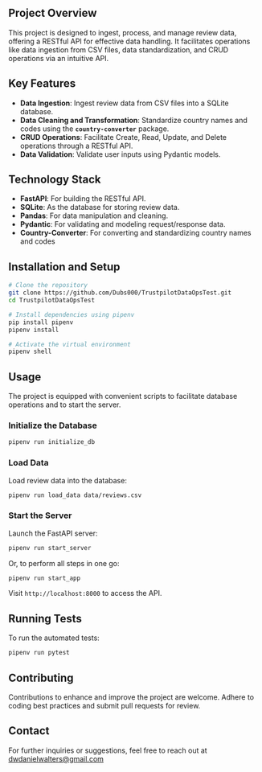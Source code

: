 ## Project Overview

This project is designed to ingest, process, and manage review data, offering a RESTful API for effective data handling. It facilitates operations like data ingestion from CSV files, data standardization, and CRUD operations via an intuitive API.

## **Key Features**

- **Data Ingestion**: Ingest review data from CSV files into a SQLite database.
- **Data Cleaning and Transformation**: Standardize country names and codes using the **`country-converter`** package.
- **CRUD Operations**: Facilitate Create, Read, Update, and Delete operations through a RESTful API.
- **Data Validation**: Validate user inputs using Pydantic models.

## **Technology Stack**

- **FastAPI**: For building the RESTful API.
- **SQLite**: As the database for storing review data.
- **Pandas**: For data manipulation and cleaning.
- **Pydantic**: For validating and modeling request/response data.
- **Country-Converter**: For converting and standardizing country names and codes

## Installation and Setup

```bash
# Clone the repository
git clone https://github.com/Dubs000/TrustpilotDataOpsTest.git
cd TrustpilotDataOpsTest

# Install dependencies using pipenv
pip install pipenv
pipenv install

# Activate the virtual environment
pipenv shell

```

## Usage

The project is equipped with convenient scripts to facilitate database operations and to start the server.

### Initialize the Database

```bash
pipenv run initialize_db

```

### Load Data

Load review data into the database:

```bash
pipenv run load_data data/reviews.csv

```

### Start the Server

Launch the FastAPI server:

```bash
pipenv run start_server

```

Or, to perform all steps in one go:

```bash
pipenv run start_app

```

Visit `http://localhost:8000` to access the API.

## Running Tests
To run the automated tests:

```bash
pipenv run pytest
```

## Contributing

Contributions to enhance and improve the project are welcome. Adhere to coding best practices and submit pull requests for review.

## Contact

For further inquiries or suggestions, feel free to reach out at dwdanielwalters@gmail.com